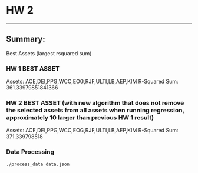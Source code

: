 # HW 2
---

## Summary:

Best Assets (largest rsquared sum)

### HW 1 BEST ASSET
Assets:  							ACE,DEI,PPG,WCC,EOG,RJF,ULTI,LB,AEP,KIM
R-Squared Sum:  			361.33979851841366

### HW 2 BEST ASSET (with new algorithm that does not remove the selected assets from all assets when running regression, approximately 10 larger than previous HW 1 result)

Assets: 							ACE,DEI,PPG,WCC,EOG,RJF,ULTI,LB,AEP,KIM
R-Squared Sum: 				371.339798518

### Data Processing

	./process_data data.json

